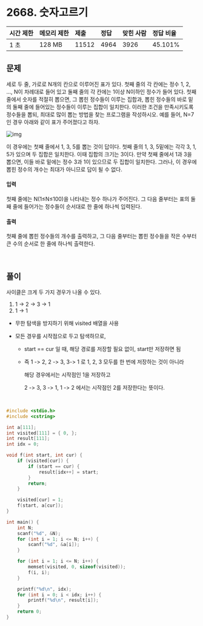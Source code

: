 # 2668. 숫자고르기

| 시간 제한 | 메모리 제한 | 제출  | 정답 | 맞힌 사람 | 정답 비율 |
| :-------- | :---------- | :---- | :--- | :-------- | :-------- |
| 1 초      | 128 MB      | 11512 | 4964 | 3926      | 45.101%   |

## 문제

세로 두 줄, 가로로 N개의 칸으로 이루어진 표가 있다. 첫째 줄의 각 칸에는 정수 1, 2, …, N이 차례대로 들어 있고 둘째 줄의 각 칸에는 1이상 N이하인 정수가 들어 있다. 첫째 줄에서 숫자를 적절히 뽑으면, 그 뽑힌 정수들이 이루는 집합과, 뽑힌 정수들의 바로 밑의 둘째 줄에 들어있는 정수들이 이루는 집합이 일치한다. 이러한 조건을 만족시키도록 정수들을 뽑되, 최대로 많이 뽑는 방법을 찾는 프로그램을 작성하시오. 예를 들어, N=7인 경우 아래와 같이 표가 주어졌다고 하자.

![img](https://www.acmicpc.net/upload/images/u5JZnfExdtFXjmR.png)

이 경우에는 첫째 줄에서 1, 3, 5를 뽑는 것이 답이다. 첫째 줄의 1, 3, 5밑에는 각각 3, 1, 5가 있으며 두 집합은 일치한다. 이때 집합의 크기는 3이다. 만약 첫째 줄에서 1과 3을 뽑으면, 이들 바로 밑에는 정수 3과 1이 있으므로 두 집합이 일치한다. 그러나, 이 경우에 뽑힌 정수의 개수는 최대가 아니므로 답이 될 수 없다.

#### 입력

첫째 줄에는 N(1≤N≤100)을 나타내는 정수 하나가 주어진다. 그 다음 줄부터는 표의 둘째 줄에 들어가는 정수들이 순서대로 한 줄에 하나씩 입력된다.

#### 출력

첫째 줄에 뽑힌 정수들의 개수를 출력하고, 그 다음 줄부터는 뽑힌 정수들을 작은 수부터 큰 수의 순서로 한 줄에 하나씩 출력한다.

<br/>

## 풀이

사이클은 크게 두 가지 경우가 나올 수 있다.

1. 1 -> 2 -> 3 -> 1
2. 1 -> 1

-   무한 탐색을 방지하기 위해 visited 배열을 사용

-   모든 경우를 시작점으로 두고 탐색하므로,

    -   start == cur 일 때, 해당 경로를 저장할 필요 없이, start만 저장하면 됨

    -   즉 1 -> 2, 2 -> 3, 3-> 1 로 1, 2, 3 모두를 한 번에 저장하는 것이 아니라

        해당 경우에서는 시작점인 1을 저장하고

        2 -> 3, 3 -> 1, 1 -> 2 에서는 시작점인 2를 저장한다는 뜻이다.

<br/>

```c
#include <stdio.h>
#include <cstring>

int a[111];
int visited[111] = { 0, };
int result[111];
int idx = 0;

void f(int start, int cur) {
	if (visited[cur]) {
		if (start == cur) {
			result[idx++] = start;
		}
		return;
	}

	visited[cur] = 1;
	f(start, a[cur]);
}

int main() {
	int N;
	scanf("%d", &N);
	for (int i = 1; i <= N; i++) {
		scanf("%d", &a[i]);
	}

	for (int i = 1; i <= N; i++) {
		memset(visited, 0, sizeof(visited));
		f(i, i);
	}

	printf("%d\n", idx);
	for (int i = 0; i < idx; i++) {
		printf("%d\n", result[i]);
	}
	return 0;
}
```
